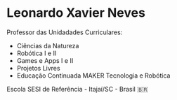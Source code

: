 # Leonardo Xavier Neves

Professor das Unidadades Curriculares:

* Ciências da Natureza
* Robótica I e II
* Games e Apps I e II
* Projetos Livres
* Educação Continuada MAKER Tecnologia e Robótica

Escola SESI de Referência - Itajaí/SC - Brasil 🇧🇷

<!--
**lxneves-official/lxneves-official** is a ✨ _special_ ✨ repository because its `README.md` (this file) appears on your GitHub profile.

Here are some ideas to get you started:

- 🔭 I’m currently working on ...
- 🌱 I’m currently learning ...
- 👯 I’m looking to collaborate on ...
- 🤔 I’m looking for help with ...
- 💬 Ask me about ...
- 📫 How to reach me: ...
- 😄 Pronouns: ...
- ⚡ Fun fact: ...
-->
